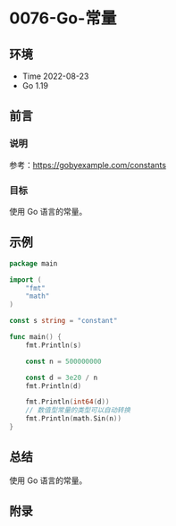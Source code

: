 # 0076-Go-常量

## 环境

- Time 2022-08-23
- Go 1.19

## 前言

### 说明

参考：<https://gobyexample.com/constants>

### 目标

使用 Go 语言的常量。

## 示例

```go
package main

import (
    "fmt"
    "math"
)

const s string = "constant"

func main() {
    fmt.Println(s)

    const n = 500000000

    const d = 3e20 / n
    fmt.Println(d)

    fmt.Println(int64(d))
    // 数值型常量的类型可以自动转换
    fmt.Println(math.Sin(n))
}
```

## 总结

使用 Go 语言的常量。

## 附录
